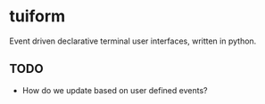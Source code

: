 # tuiform
Event driven declarative terminal user interfaces, written in python.

## TODO
- How do we update based on user defined events?